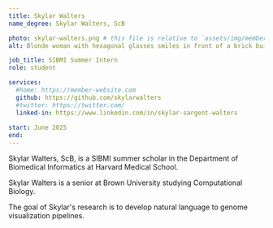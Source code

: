 ```yaml
---
title: Skylar Walters
name_degree: Skylar Walters, ScB

photo: skylar-walters.png # this file is relative to `assets/img/members/fullsize`
alt: Blonde woman with hexagonal glasses smiles in front of a brick building. # the alt text that describes this photo for screen reader users. Mandatory if you use a photo.

job_title: SIBMI Summer Intern
role: student

services:
  #home: https://member-website.com
  github: https://github.com/skylarwalters
  #twitter: https://twitter.com/
  linked-in: https://www.linkedin.com/in/skylar-sargent-walters
  
start: June 2025
end:
---
```

Skylar Walters, ScB, is a SIBMI summer scholar in the Department of Biomedical Informatics at Harvard Medical School.

Skylar Walters is a senior at Brown University studying Computational Biology.
 
The goal of Skylar's research is to develop natural language to genome visualization pipelines.
